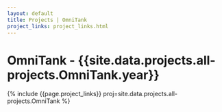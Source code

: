 ```yaml
---
layout: default
title: Projects | OmniTank
project_links: project_links.html
---
```


OmniTank - {{site.data.projects.all-projects.OmniTank.year}}
========
{% include {{page.project_links}} proj=site.data.projects.all-projects.OmniTank %}
